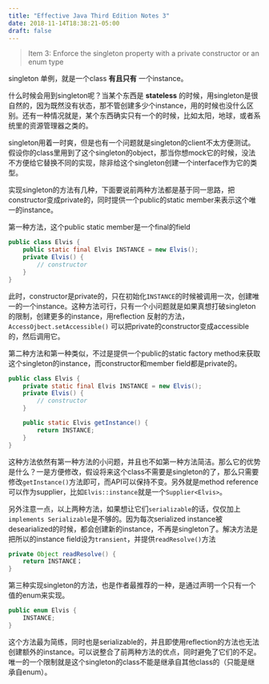 ```yaml
---
title: "Effective Java Third Edition Notes 3"
date: 2018-11-14T18:38:21-05:00
draft: false
---
```


> Item 3: Enforce the singleton property with a private constructor or an enum type

singleton 单例，就是一个class **有且只有** 一个instance。

什么时候会用到singleton呢？当某个东西是 **stateless** 的时候，用singleton是很自然的，因为既然没有状态，那不管创建多少个instance，用的时候也没什么区别。还有一种情况就是，某个东西确实只有一个的时候，比如太阳，地球，或者系统里的资源管理器之类的。

singleton用着一时爽，但是也有一个问题就是singleton的client不太方便测试。假设你的class里用到了这个singleton的object，那当你想mock它的时候，没法不方便给它替换不同的实现，除非给这个singleton创建一个interface作为它的类型。

实现singleton的方法有几种，下面要说前两种方法都是基于同一思路，把constructor变成private的，同时提供一个public的static member来表示这个唯一的instance。

第一种方法，这个public static member是一个final的field

```java
public class Elvis {
    public static final Elvis INSTANCE = new Elvis();
    private Elvis() {
        // constructor
    }
}
```

此时，constructor是private的，只在初始化`INSTANCE`的时候被调用一次，创建唯一的一个instance。这种方法可行，只有一个小问题就是如果真想打破singleton的限制，创建更多的instance，用reflection 反射的方法，`AccessOjbect.setAccessible()` 可以把private的constructor变成accessible的，然后调用它。

第二种方法和第一种类似，不过是提供一个public的static factory method来获取这个singleton的instance，而constructor和member field都是private的。

```java
public class Elvis {
    private static final Elvis INSTANCE = new Elvis();
    private Elvis() {
        // constructor
    }

    public static Elvis getInstance() {
        return INSTANCE;
    }
}
```

这种方法依然有第一种方法的小问题，并且也不如第一种方法简洁。那么它的优势是什么？一是方便修改，假设将来这个class不需要是singleton的了，那么只需要修改`getInstance()`方法即可，而API可以保持不变。另外就是method reference可以作为supplier，比如`Elvis::instance`就是一个`Supplier<Elvis>`。

另外注意一点，以上两种方法，如果想让它们`serializable`的话，仅仅加上`implements Serializable`是不够的。因为每次serialized instance被desearialized的时候，都会创建新的instance，不再是singleton了。解决方法是把所以的instance field设为`transient`，并提供`readResolve()`方法

```java
private Object readResolve() {
    return INSTANCE；
}
```

第三种实现singleton的方法，也是作者最推荐的一种，是通过声明一个只有一个值的enum来实现。

```java
public enum Elvis {
    INSTANCE;
}
```

这个方法最为简练，同时也是serializable的，并且即使用reflection的方法也无法创建额外的instance。可以说整合了前两种方法的优点，同时避免了它们的不足。唯一的一个限制就是这个singleton的class不能是继承自其他class的（只能是继承自enum）。
